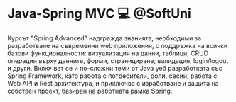 # Java-Spring MVC 💻 @SoftUni
Курсът "Spring Advanced" надгражда знанията, необходими за разработване на съвременни web приложения, с поддръжка на всички базови функционалности: визуализация на данни, таблици, CRUD операции върху данните, форми, странициране, валидация, login/logout и други. Включват се и по-сложни теми от Java уеб разработката със Spring Framework, като работа с потребители, роли, сесии, работа с Web API и Rest архитектура, и приключва с изработване и защита на собствен проект, базиран на работната рамка Spring.
